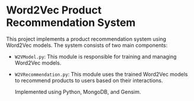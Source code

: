 # Word2Vec Product Recommendation System

This project implements a product recommendation system using Word2Vec models. The system consists of two main components:

- `W2VModel.py`: This module is responsible for training and managing Word2Vec models.
- `W2VRecommendation.py`: This module uses the trained Word2Vec models to recommend products to users based on their interactions.

  Implemented using Python, MongoDB, and Gensim.
